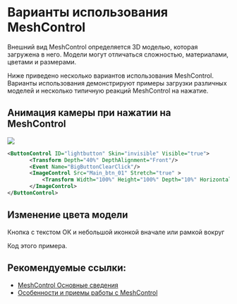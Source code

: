 # Варианты использования MeshControl 

Внешний вид MeshControl определяется 3D моделью, которая загружена в него. Модели могут отличаться сложностью, материалами, цветами и размерами.

Ниже приведено несколько вариантов использования MeshControl. Варианты использования демонстрируют примеры загрузки различных моделей и несколько типичную реакций MeshControl на нажатие.

## Анимация камеры при нажатии на MeshControl 

![](../.screenshots/IDVP_01_default_button.png)

```xml
<ButtonControl ID="lightbutton" Skin="invisible" Visible="true">
       <Transform Depth="40%" DepthAlignment="Front"/>
       <Event Name="BigButtonClearClick"/>
       <ImageControl Src="Main_btn_01" Stretch="true" >
           <Transform Width="100%" Height="100%" Depth="10%" HorizontalAlignment="Center"/>
       </ImageControl>
</ButtonControl>
```

## Изменение цвета модели

Кнопка с текстом ОК и небольшой иконкой вначале или рамкой вокруг

Код этого примера.



## Рекомендуемые ссылки:

- [MeshControl Основные сведения](../README.md)
- [Особенности и приемы работы с MeshControl](../README_hints.md)